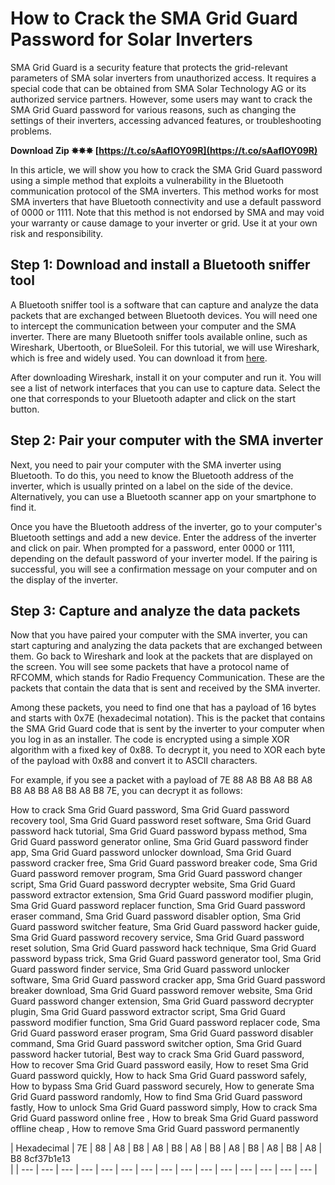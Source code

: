 # How to Crack the SMA Grid Guard Password for Solar Inverters
 
SMA Grid Guard is a security feature that protects the grid-relevant parameters of SMA solar inverters from unauthorized access. It requires a special code that can be obtained from SMA Solar Technology AG or its authorized service partners. However, some users may want to crack the SMA Grid Guard password for various reasons, such as changing the settings of their inverters, accessing advanced features, or troubleshooting problems.
 
**Download Zip ✸✸✸ [https://t.co/sAafIOY09R](https://t.co/sAafIOY09R)**


 
In this article, we will show you how to crack the SMA Grid Guard password using a simple method that exploits a vulnerability in the Bluetooth communication protocol of the SMA inverters. This method works for most SMA inverters that have Bluetooth connectivity and use a default password of 0000 or 1111. Note that this method is not endorsed by SMA and may void your warranty or cause damage to your inverter or grid. Use it at your own risk and responsibility.
 
## Step 1: Download and install a Bluetooth sniffer tool
 
A Bluetooth sniffer tool is a software that can capture and analyze the data packets that are exchanged between Bluetooth devices. You will need one to intercept the communication between your computer and the SMA inverter. There are many Bluetooth sniffer tools available online, such as Wireshark, Ubertooth, or BlueSoleil. For this tutorial, we will use Wireshark, which is free and widely used. You can download it from [here](https://www.wireshark.org/download.html).
 
After downloading Wireshark, install it on your computer and run it. You will see a list of network interfaces that you can use to capture data. Select the one that corresponds to your Bluetooth adapter and click on the start button.
 
## Step 2: Pair your computer with the SMA inverter
 
Next, you need to pair your computer with the SMA inverter using Bluetooth. To do this, you need to know the Bluetooth address of the inverter, which is usually printed on a label on the side of the device. Alternatively, you can use a Bluetooth scanner app on your smartphone to find it.
 
Once you have the Bluetooth address of the inverter, go to your computer's Bluetooth settings and add a new device. Enter the address of the inverter and click on pair. When prompted for a password, enter 0000 or 1111, depending on the default password of your inverter model. If the pairing is successful, you will see a confirmation message on your computer and on the display of the inverter.
 
## Step 3: Capture and analyze the data packets
 
Now that you have paired your computer with the SMA inverter, you can start capturing and analyzing the data packets that are exchanged between them. Go back to Wireshark and look at the packets that are displayed on the screen. You will see some packets that have a protocol name of RFCOMM, which stands for Radio Frequency Communication. These are the packets that contain the data that is sent and received by the SMA inverter.
 
Among these packets, you need to find one that has a payload of 16 bytes and starts with 0x7E (hexadecimal notation). This is the packet that contains the SMA Grid Guard code that is sent by the inverter to your computer when you log in as an installer. The code is encrypted using a simple XOR algorithm with a fixed key of 0x88. To decrypt it, you need to XOR each byte of the payload with 0x88 and convert it to ASCII characters.
 
For example, if you see a packet with a payload of 7E 88 A8 B8 A8 B8 A8 B8 A8 B8 A8 B8 A8 B8 7E, you can decrypt it as follows:
 
How to crack Sma Grid Guard password,  Sma Grid Guard password recovery tool,  Sma Grid Guard password reset software,  Sma Grid Guard password hack tutorial,  Sma Grid Guard password bypass method,  Sma Grid Guard password generator online,  Sma Grid Guard password finder app,  Sma Grid Guard password unlocker download,  Sma Grid Guard password cracker free,  Sma Grid Guard password breaker code,  Sma Grid Guard password remover program,  Sma Grid Guard password changer script,  Sma Grid Guard password decrypter website,  Sma Grid Guard password extractor extension,  Sma Grid Guard password modifier plugin,  Sma Grid Guard password replacer function,  Sma Grid Guard password eraser command,  Sma Grid Guard password disabler option,  Sma Grid Guard password switcher feature,  Sma Grid Guard password hacker guide,  Sma Grid Guard password recovery service,  Sma Grid Guard password reset solution,  Sma Grid Guard password hack technique,  Sma Grid Guard password bypass trick,  Sma Grid Guard password generator tool,  Sma Grid Guard password finder service,  Sma Grid Guard password unlocker software,  Sma Grid Guard password cracker app,  Sma Grid Guard password breaker download,  Sma Grid Guard password remover website,  Sma Grid Guard password changer extension,  Sma Grid Guard password decrypter plugin,  Sma Grid Guard password extractor script,  Sma Grid Guard password modifier function,  Sma Grid Guard password replacer code,  Sma Grid Guard password eraser program,  Sma Grid Guard password disabler command,  Sma Grid Guard password switcher option,  Sma Grid Guard password hacker tutorial,  Best way to crack Sma Grid Guard password,  How to recover Sma Grid Guard password easily,  How to reset Sma Grid Guard password quickly,  How to hack Sma Grid Guard password safely,  How to bypass Sma Grid Guard password securely,  How to generate Sma Grid Guard password randomly,  How to find Sma Grid Guard password fastly,  How to unlock Sma Grid Guard password simply,  How to crack Sma Grid Guard password online free ,  How to break Sma Grid Guard password offline cheap ,  How to remove Sma Grid Guard password permanently

| Hexadecimal | 7E | 88 | A8 | B8 | A8 | B8 | A8 | B8 | A8 | B8 | A8 | B8 | A8 | B8 8cf37b1e13
<br>
 |
| --- | --- | --- | --- | --- | --- | --- | --- | --- | --- | --- | --- | --- | --- | --- |